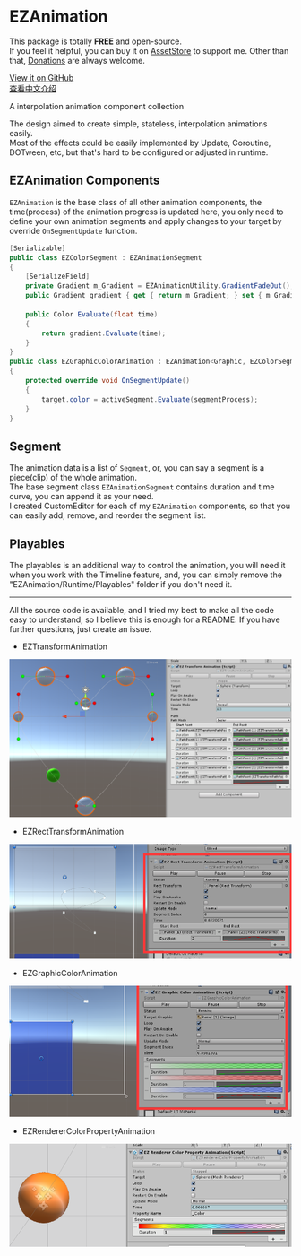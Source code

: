 # EZAnimation

This package is totally **FREE** and open-source.  
If you feel it helpful, you can buy it on [AssetStore](https://assetstore.unity.com/packages/slug/151631) to support me. Other than that, [Donations](https://github.com/EZhex1991/Receipts) are always welcome.

[View it on GitHub](https://github.com/EZhex1991/EZAnimation)  
[查看中文介绍](README_CN.md)  

A interpolation animation component collection

The design aimed to create simple, stateless, interpolation animations easily.  
Most of the effects could be easily implemented by Update, Coroutine, DOTween, etc, but that's hard to be configured or adjusted in runtime.

## EZAnimation Components

`EZAnimation` is the base class of all other animation components, the time(process) of the animation progress is updated here, you only need to define your own animation segments and apply changes to your target by override `OnSegmentUpdate` function.

``` C#
[Serializable]
public class EZColorSegment : EZAnimationSegment
{
    [SerializeField]
    private Gradient m_Gradient = EZAnimationUtility.GradientFadeOut();
    public Gradient gradient { get { return m_Gradient; } set { m_Gradient = value; } }

    public Color Evaluate(float time)
    {
        return gradient.Evaluate(time);
    }
}
public class EZGraphicColorAnimation : EZAnimation<Graphic, EZColorSegment>
{
    protected override void OnSegmentUpdate()
    {
        target.color = activeSegment.Evaluate(segmentProcess);
    }
}
```

## Segment

The animation data is a list of `Segment`, or, you can say a segment is a piece(clip) of the whole animation.  
The base segment class `EZAnimationSegment` contains duration and time curve, you can append it as your need.  
I created CustomEditor for each of my `EZAnimation` components, so that you can easily add, remove, and reorder the segment list.  

## Playables

The playables is an additional way to control the animation, you will need it when you work with the Timeline feature, and, you can simply remove the "EZAnimation/Runtime/Playables" folder if you don't need it.

---

All the source code is available, and I tried my best to make all the code easy to understand, so I believe this is enough for a README.
If you have further questions, just create an issue.

- EZTransformAnimation

![EZTransformAnimation](.SamplePicture/EZTransformAnimation.png)

- EZRectTransformAnimation

![EZRectTransformAnimation](.SamplePicture/EZRectTransformAnimation.png)

- EZGraphicColorAnimation

![EZGraphicColorAnimation](.SamplePicture/EZGraphicColorAnimation.png)

- EZRendererColorPropertyAnimation

![EZRendererColorPropertyAnimation](.SamplePicture/EZRendererColorPropertyAnimation.png)
